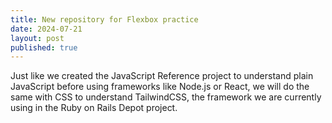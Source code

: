 ```yaml
---
title: New repository for Flexbox practice
date: 2024-07-21
layout: post
published: true
---
```


Just like we created the JavaScript Reference project to understand plain 
JavaScript before using frameworks like Node.js or React, we will do the same 
with CSS to understand TailwindCSS, the framework we are currently using in 
the Ruby on Rails Depot project.


